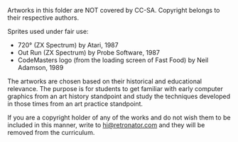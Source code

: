 Artworks in this folder are NOT covered by CC-SA. Copyright belongs to their respective authors. 

Sprites used under fair use:

- 720° (ZX Spectrum) by Atari, 1987
- Out Run (ZX Spectrum) by Probe Software, 1987
- CodeMasters logo (from the loading screen of Fast Food) by Neil Adamson, 1989

The artworks are chosen based on their historical and educational relevance. The purpose is for students to
get familiar with early computer graphics from an art history standpoint and study the techniques developed
in those times from an art practice standpoint.

If you are a copyright holder of any of the works and do not wish them to be included in this manner,
write to hi@retronator.com and they will be removed from the curriculum.
